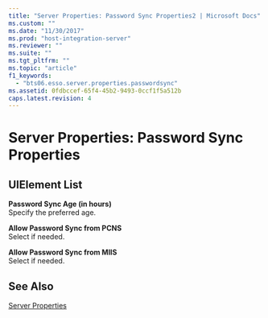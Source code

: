 ```yaml
---
title: "Server Properties: Password Sync Properties2 | Microsoft Docs"
ms.custom: ""
ms.date: "11/30/2017"
ms.prod: "host-integration-server"
ms.reviewer: ""
ms.suite: ""
ms.tgt_pltfrm: ""
ms.topic: "article"
f1_keywords: 
  - "bts06.esso.server.properties.passwordsync"
ms.assetid: 0fdbccef-65f4-45b2-9493-0ccf1f5a512b
caps.latest.revision: 4
---
```

# Server Properties: Password Sync Properties
## UIElement List  
 **Password Sync Age (in hours)**  
 Specify the preferred age.  
  
 **Allow Password Sync from PCNS**  
 Select if needed.  
  
 **Allow Password Sync from MIIS**  
 Select if needed.  
  
## See Also  
 [Server Properties](../HIS2010/server-properties2.md)